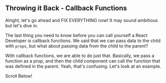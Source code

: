## Throwing it Back - Callback Functions

Alright, let's go ahead and FIX EVERYTHING now! It may sound ambitious but let's dive in.

The last thing you need to know before you can call yourself a React Developer is callback functions.  We said that we can pass data to the child with `props`, but what about passing data from the child to the parent? 

With callback functions, we are able to do just that. Basically, we pass a function as a prop, and then the child component can call the function that was defined in the parent. Yeah, that's confusing. Let's look at an example.

Scroll Below!
